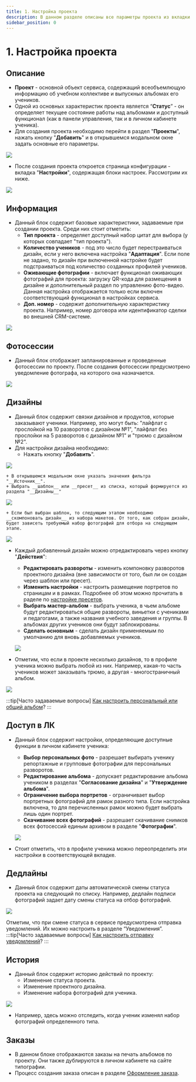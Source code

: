 ```yaml
---
title: 1. Настройка проекта
description: В данном разделе описаны все параметры проекта из вкладки "Настройки"
sidebar_position: 0
---
```


# 1. Настройка проекта
## Описание
* __Проект__ - основной объект сервиса, содержащий всеобъемлющую информацию об учебном коллективе и выпускных альбомах его учеников.
* Одной из основных характеристик проекта является “__Статус__” - он определяет текущее состояние работы над альбомами и доступный функционал (как в панели управления, так и в личном кабинете ученика).
* Для создания проекта необходимо перейти в раздел "__Проекты__", нажать кнопку "__Добавить__" и в открывшемся модальном окне задать основные его параметры.

![](../_media/general/create-project.png)
* После создания проекта откроется страница конфигурации - вкладка "__Настройки__", содержащая блоки настроек. Рассмотрим их ниже.

![](../_media/general/settings.png)

## Информация
* Данный блок содержит базовые характеристики, задаваемые при создании проекта. Среди них стоит отметить:
    + __Тип проекта__ - определяет доступный набор цитат для выбора (у которых совпадает "тип проекта").
    + __Количество учеников__ - под это число будет перестраиваться дизайн, если у него включена настройка "__Адаптация__". Если поле не задано, то дизайн при включенной настройке будет подстраиваться под количество созданных профилей учеников.
    + __Оживающие фотографии__ - включает функционал оживающих фотографий для проекта: загрузку QR-кода для размещения в дизайне и дополнительный раздел по управлению фото-видео. Данная настройка отображается только если включен соответствующий функционал в настройках сервиса.
    + __Доп. номер__ - содержит дополнительную характеристику проекта. Например, номер договора или идентификатор сделки во внешней CRM-системе.

![](../_media/general/project-edit.png)

## Фотосессии
* Данный блок отображает запланированные и проведенные фотосессии по проекту. После создания фотосессии предусмотрено уведомление фотографа, на которого она назначается.

![](../_media/general/photoshoots.png)

## Дизайны
* Данный блок содержит связки дизайнов и продуктов, которые заказывают ученики. Например, это могут быть: "лайфлат с прослойкой на 10 разворотов с дизайном №1", "лайфлат без прослойки на 5 разворотов с дизайном №1" и "трюмо с дизайном №2".
* Для настройки дизайна необходимо:
    + Нажать кнопку "__Добавить__".

![](../_media/general/album-design.png)

    + В открывшемся модальном окне указать значения фильтра "__Источник__".
    + Выбрать __шаблон__ или __пресет__ из списка, который формируется из раздела "__Дизайны__"

![](../_media/general/select-design.png)

    + Если был выбран шаблон, то следующим этапом необходимо __скомпоновать дизайн__ из набора макетов. От того, как собран дизайн, будет зависеть требуемый набор фотографий для отбора на следующем этапе.

![](../_media/general/spreads-edit.png)

* Каждый добавленный дизайн можно отредактировать через кнопку "__Действия__":
    + __Редактировать развороты__ - изменить компоновку разворотов проектного дизайна (вне зависимости от того, был ли он создан через шаблон или пресет).
    + __Изменить настройки__ - настроить размещение портретов по страницам и в рамках. Подробнее об этом можно прочитать в раделе по [настройке пресетов](/design/template#настройка-пресета-по-шаблону).
    + __Выбрать мастер-альбом__ - выбрать ученика, в чьем альбоме будут редактироваться общие развороты, виньетки с учениками и педагогами, а также названия учебного заведения и группы. В альбомах других учеников они будут заблокированы.
    + __Сделать основным__ - сделать дизайн применяемым по умолчанию для вновь добавляемых учеников.

    ![](../_media/general/design-actions.png)

* Отметим, что если в проекте несколько дизайнов, то в профиле ученика можно выбрать любой из них. Например, какая-то часть учеников может заказывать трюмо, а другая - многостраничный альбом.

![](../_media/general/several-designs.png)

:::tip[Часто задаваемые вопросы]
[Как настроить персональный или общий альбом](/faq/project-work#как-настроить-дизайн-альбома)?
:::

## Доступ в ЛК
* Данный блок содержит настройки, определяющие доступные функции в личном кабинете ученика:
    + __Выбор персональных фото__ - разрешает выбирать ученику репортажные и групповые фотографии для персональных разворотов.
    + __Редактирование альбома__ - допускает редактирование альбома учеником в разделах "__Согласование дизайна__" и "__Утверждение альбома__".
    + __Ограничение выбора портретов__ - ограничивает выбор портретных фотографий для рамок разного типа. Если настройка включена, то для перечисленных рамок можно будет выбрать лишь один портрет.
    + __Скачивание всех фотографий__ - разрешает скачивание снимков всех фотосессий единым архивом в разделе "__Фотографии__".

    ![](../_media/general/access-to-lk.png)

* Стоит отметить, что в профиле ученика можно переопределить эти настройки в соответствующей вкладке.

## Дедлайны
* Данный блок содержит даты автоматической смены статуса проекта на следующий по списку. Например, дедлайн подписи фотографий задает дату смены статуса на отбор фотографий. 

![](../_media/general/deadline-section.png)

Отметим, что при смене статуса в сервисе предусмотрена отправка уведомлений. Их можно настроить в разделе “Уведомления”.
:::tip[Часто задаваемые вопросы]
[Как настроить отправку уведомлений](/faq/project-work#как-настроить-отправку-уведомлений)?
:::

## История
* Данный блок содержит историю действий по проекту:
    + Изменение статуса проекта.
    + Изменение проектного дизайна.
    + Изменение набора фотографий для ученика.

![](../_media/general/history-section.png)

* Например, здесь можно отследить, когда ученик изменял набор фотографий определенного типа.

## Заказы
* В данном блоке отображаются заказы на печать альбомов по проекту. Они также дублируются в личном кабинете на сайте типографии. 
* Процесс создания заказа описан в разделе [Оформление заказа](/projects/print-order).